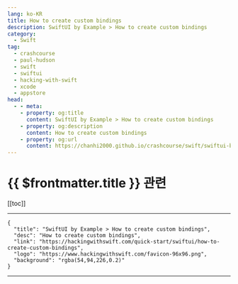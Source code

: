 ```yaml
---
lang: ko-KR
title: How to create custom bindings
description: SwiftUI by Example > How to create custom bindings
category:
  - Swift
tag: 
  - crashcourse
  - paul-hudson
  - swift
  - swiftui
  - hacking-with-swift
  - xcode
  - appstore
head:
  - - meta:
    - property: og:title
      content: SwiftUI by Example > How to create custom bindings
    - property: og:description
      content: How to create custom bindings
    - property: og:url
      content: https://chanhi2000.github.io/crashcourse/swift/swiftui-by-example/09-advanced-state/how-to-create-custom-bindings.html
---
```


# {{ $frontmatter.title }} 관련

[[toc]]

---

```component VPCard
{
  "title": "SwiftUI by Example > How to create custom bindings",
  "desc": "How to create custom bindings",
  "link": "https://hackingwithswift.com/quick-start/swiftui/how-to-create-custom-bindings",
  "logo": "https://www.hackingwithswift.com/favicon-96x96.png",
  "background": "rgba(54,94,226,0.2)"
}
```

---

<TagLinks />